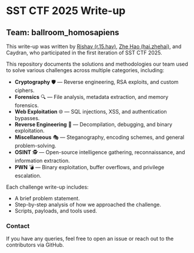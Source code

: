 # SST CTF 2025 Write-up  
## Team: ballroom_homosapiens  

This write-up was written by [Rishav (r.15.hav)](https://github.com/Imnotgoingtohindiclass), [Zhe Hao (hai.zhehai)](https://github.com/haizhehai), and Caydran, who participated in the first iteration of SST CTF 2025.  

This repository documents the solutions and methodologies our team used to solve various challenges across multiple categories, including:  

- **Cryptography** 🛡️ — Reverse engineering, RSA exploits, and custom ciphers.  
- **Forensics** 🔍 — File analysis, metadata extraction, and memory forensics.  
- **Web Exploitation** 🌐 — SQL injections, XSS, and authentication bypasses.  
- **Reverse Engineering** 🔄 — Decompilation, debugging, and binary exploitation.  
- **Miscellaneous** 🎭 — Steganography, encoding schemes, and general problem-solving.  
- **OSINT** 🕵️ — Open-source intelligence gathering, reconnaissance, and information extraction.  
- **PWN** 💣 — Binary exploitation, buffer overflows, and privilege escalation.  

Each challenge write-up includes:  
- A brief problem statement.  
- Step-by-step analysis of how we approached the challenge.  
- Scripts, payloads, and tools used.  

### Contact  
If you have any queries, feel free to open an issue or reach out to the contributors via GitHub.